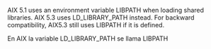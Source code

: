 AIX 5.1 uses an environment variable LIBPATH when loading shared libraries. AIX 5.3 uses LD_LIBRARY_PATH instead. For backward compatibility, AIX5.3 still uses LIBPATH if it is defined.

En AIX la variable LD_LIBRARY_PATH se llama LIBPATH
